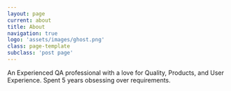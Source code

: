 ```yaml
---
layout: page
current: about
title: About
navigation: true
logo: 'assets/images/ghost.png'
class: page-template
subclass: 'post page'
--- 
```




An Experienced QA professional with a love for Quality, Products, and User Experience. Spent 5 years obsessing over requirements.
